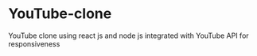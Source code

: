 # YouTube-clone
YouTube clone using react js and node js integrated with YouTube API for responsiveness
